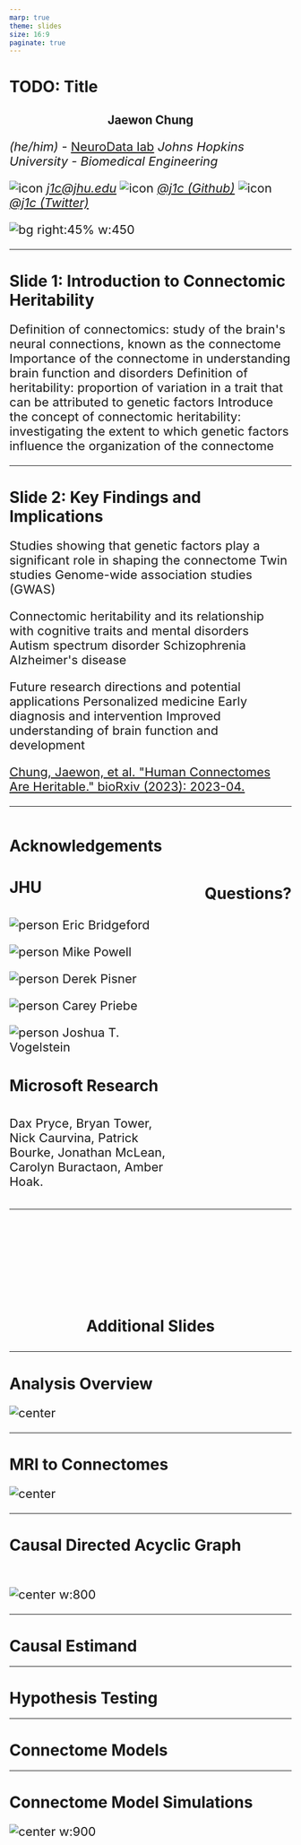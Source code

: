 ```yaml
---
marp: true
theme: slides
size: 16:9
paginate: true
---
```


# TODO: Title

## Jaewon Chung

_(he/him)_ - [NeuroData lab](https://neurodata.io/)
_Johns Hopkins University - Biomedical Engineering_

![icon](../images/icons/mail.png) [_j1c@jhu.edu_](mailto:j1c@jhu.edu)
![icon](../images/icons/github.png) [_@j1c (Github)_](https://github.com/j1c)
![icon](../images/icons/twitter.png) [_@j1c (Twitter)_](https://twitter.com/j1c)

![bg right:45% w:450](../images/logos/nd_logo_small.png)

---

<style scoped>
h2 {
    justify-content: center;
    text-align: center;
}
</style>

# Slide 1: Introduction to Connectomic Heritability

Definition of connectomics: study of the brain's neural connections, known as the connectome
Importance of the connectome in understanding brain function and disorders
Definition of heritability: proportion of variation in a trait that can be attributed to genetic factors
Introduce the concept of connectomic heritability: investigating the extent to which genetic factors influence the organization of the connectome

<!--
What is heritability? It is
- How do we do thi?
- We introduce two
- We utilize statistical models specifically designed for networks, which allow meaningful comparison of connectomes across individuals
- We apply this analysis framework on a large-scale dataset of connectomes from 1,000 individuals generated from the Human Connectome Project.
- We find that connectomic heritability is significant and comparable to that of other cognitive traits, such as intelligence and personality.
-->

---

# Slide 2: Key Findings and Implications

Studies showing that genetic factors play a significant role in shaping the connectome
Twin studies
Genome-wide association studies (GWAS)

Connectomic heritability and its relationship with cognitive traits and mental disorders
Autism spectrum disorder
Schizophrenia
Alzheimer's disease

Future research directions and potential applications
Personalized medicine
Early diagnosis and intervention
Improved understanding of brain function and development

<!--

So, where do we go from here?
- We can repeat the analysis on other datasets, such as the UK Biobank, to further validate our findings.
- We can repeat the analysis on connectomes from different modalities, such as functional MRI, which measures brain activity over time.
- We can use our analysis framework to investigate the relationship between connectomic heritability and other cognitive traits, such as intelligence and personality.
-->

<footer>

[Chung, Jaewon, et al. "Human Connectomes Are Heritable." bioRxiv (2023): 2023-04.](https://www.biorxiv.org/content/10.1101/2023.04.02.532875.abstract)

</footer>

---

<style scoped>
p {
    font-size: 22px
}
h4 {font-size: 28px}
</style>

<div class="columns">

<div>
<h1>Acknowledgements</h2>

#### JHU

<!-- Start people panels -->
<div class='minipanels'>

<div>

![person](../images/faces/ebridge.jpg)
Eric Bridgeford

</div>

<div>

![person](../images/faces/powell.jpg)
Mike Powell

</div>

<div>

![person](../images/faces/pisner.jpg)
Derek Pisner

</div>

<div>

![person](../images/faces/cep.png)
Carey Priebe

</div>

<div>

![person](../images/faces/jovo.png)
Joshua T. Vogelstein

</div>
</div>

#### Microsoft Research

<p style="font-size:20%;">

Dax Pryce, Bryan Tower, Nick Caurvina, Patrick Bourke, Jonathan McLean, Carolyn Buractaon, Amber Hoak.

</p>
</div>
<div class="vl"></div>
<div>
<br><br><br><br><br>
<p><h1 align='center'>Questions?</p>
</div>

</div>

---

<br><br><br><br><br>

<p><h1 align="center">Additional Slides</p>

<!--
Also supports multiline.
We bet these comments would help your presentation...
-->

---

# Analysis Overview

![center](../images/heritability/framework.png)

---

# MRI to Connectomes

![center](../images/heritability/m2g_pipeline.png)

---

# Causal Directed Acyclic Graph

<br>

![center w:800](../images/heritability/dag.png)

---

# Causal Estimand

---

# Hypothesis Testing

---

# Connectome Models

---

# Connectome Model Simulations

![center w:900](../images/heritability/3-simulations.png)
